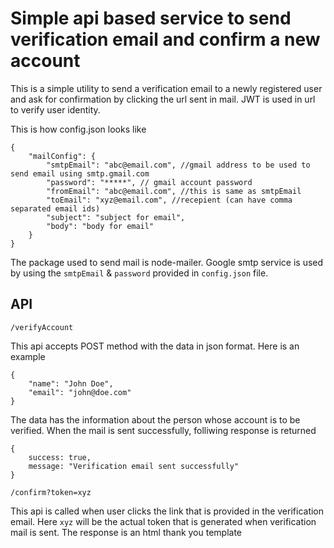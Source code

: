 # Simple api based service to send verification email and confirm a new account

This is a simple utility to send a verification email to a newly registered user and ask for confirmation by clicking the url sent in mail. JWT is used in url to verify user identity.

This is how config.json looks like

	{
		"mailConfig": {
			"smtpEmail": "abc@email.com", //gmail address to be used to send email using smtp.gmail.com
			"password": "*****", // gmail account password
			"fromEmail": "abc@email.com", //this is same as smtpEmail
			"toEmail": "xyz@email.com", //recepient (can have comma separated email ids)
			"subject": "subject for email",
			"body": "body for email"
		}
	}

The package used to send mail is node-mailer. Google smtp service is used by using the `smtpEmail` & `password` provided in `config.json` file.

## API

`/verifyAccount`

This api accepts POST method with the data in json format. Here is an example

	{
		"name": "John Doe",
		"email": "john@doe.com"
	}

The data has the information about the person whose account is to be verified. When the mail is sent successfully, folliwing response is returned

	{
		success: true,
		message: "Verification email sent successfully"
	}

`/confirm?token=xyz`

This api is called when user clicks the link that is provided in the verification email. Here `xyz` will be the actual token that is generated when verification mail is sent. The response is an html thank you template